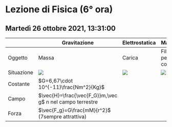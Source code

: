 #  Lezione di Fisica (6° ora)
## Martedì 26 ottobre 2021, 13:31:00


||Gravitazione|Elettrostatica|Magnetismo|
|---|---|---|---|
|Oggetto|Massa|Carica|Filo percorso da corrente|
|Situazione|![](https://i.imgur.com/BI042DU.jpg)|![](https://i.imgur.com/zs6MnYR.jpg)|![](https://i.imgur.com/zs6MnYR.jpg)|
|Costante|$G=6,67\cdot 10^{-11}\frac{Nm^2}{Kg}$|
|Campo|$\vec{H}=\frac{\vec{F_G}}m,\vec g$ n nel campo terrestre|
|Forza|$\vec{F_g}=G\frac{mM}{r^2}$ (7sempre attrattiva) 
<!--stackedit_data:
eyJoaXN0b3J5IjpbLTczMDI0NzIxNCw4NTY0NTI4ODMsLTY1MT
I4NDA4MCwtMTUzMDY3MzA4NV19
-->